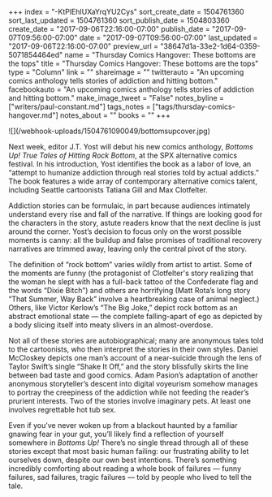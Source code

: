 +++
index = "-KtPlEhIUXaYrqYU2Cys"
sort_create_date = 1504761360
sort_last_updated = 1504761360
sort_publish_date = 1504803360
create_date = "2017-09-06T22:16:00-07:00"
publish_date = "2017-09-07T09:56:00-07:00"
date = "2017-09-07T09:56:00-07:00"
last_updated = "2017-09-06T22:16:00-07:00"
preview_url = "38647d1a-33e2-1d64-0359-5071854464ed"
name = "Thursday Comics Hangover: These bottoms are the tops"
title = "Thursday Comics Hangover: These bottoms are the tops"
type = "Column"
link = ""
shareimage = ""
twitterauto = "An upcoming comics anthology tells stories of addiction and hitting bottom."
facebookauto = "An upcoming comics anthology tells stories of addiction and hitting bottom."
make_image_tweet = "False"
notes_byline = ["writers/paul-constant.md"]
tags_notes = ["tags/thursday-comics-hangover.md"]
notes_about = ""
books = ""
+++
<p class="image-left">![](/webhook-uploads/1504761090049/bottomsupcover.jpg)</p>

Next week, editor J.T. Yost will debut his new comics anthology, *Bottoms Up! True Tales of Hitting Rock Bottom*, at the SPX alternative comics festival. In his introduction, Yost identifies the book as a labor of love, an “attempt to humanize addiction through real stories told by actual addicts.” The book features a wide array of contemporary alternative comics talent, including Seattle cartoonists Tatiana Gill and Max Clotfelter.

Addiction stories can be formulaic, in part because audiences intimately understand every rise and fall of the narrative. If things are looking good for the characters in the story, astute readers know that the next decline is just around the corner. Yost’s decision to focus only on the worst possible moments is canny: all the buildup and false promises of traditional recovery narratives are trimmed away, leaving only the central pivot of the story.

The definition of “rock bottom” varies wildly from artist to artist. Some of the moments are funny (the protagonist of Clotfelter's story realizing that the woman he slept with has a full-back tattoo of the Confederate flag and the words “Dixie Bitch”) and others are horrifying (Matt Rota’s long story “That Summer, Way Back” involve a heartbreaking case of animal neglect.) Others, like Victor Kerlow’s “The Big Joke,” depict rock bottom as an abstract emotional state — the complete falling-apart of ego as depicted by a body slicing itself into meaty slivers in an almost-overdose.

Not all of these stories are autobiographical; many are anonymous tales told to the cartoonists, who then interpret the stories in their own styles. Daniel McCloskey depicts one man’s account of a near-suicide through the lens of Taylor Swift’s single “Shake It Off,” and the story blissfully skirts the line between bad taste and good comics. Adam Pasion’s adaptation of another anonymous storyteller’s descent into digital voyeurism somehow manages to portray the creepiness of the addiction while not feeding the reader’s prurient interests. Two of the stories involve imaginary pets. At least one involves regrettable hot tub sex.

Even if you’ve never woken up from a blackout haunted by a familiar gnawing fear in your gut, you’ll likely find a reflection of yourself somewhere in *Bottoms Up!* There’s no single thread through all of these stories except that most basic human failing: our frustrating ability to let ourselves down, despite our own best intentions. There’s something incredibly comforting about reading a whole book of failures — funny failures, sad failures, tragic failures — told by people who lived to tell the tale.
